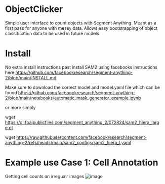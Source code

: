 # ObjectClicker
Simple user interface to count objects with Segment Anything. Meant as a first pass for anyone with messy data. Allows easy bootstrapping of object classification data to be used in future models

# Install 
No extra install instructions past install SAM2 using facebooks instructions here https://github.com/facebookresearch/segment-anything-2/blob/main/INSTALL.md

Make sure to download the correct model and model.yaml file which can be found 
https://github.com/facebookresearch/segment-anything-2/blob/main/notebooks/automatic_mask_generator_example.ipynb 

or more simply

wget https://dl.fbaipublicfiles.com/segment_anything_2/072824/sam2_hiera_large.pt

wget https://raw.githubusercontent.com/facebookresearch/segment-anything-2/refs/heads/main/sam2_configs/sam2_hiera_l.yaml



# Example use Case 1: Cell Annotation
Getting cell counts on irregualr images
![image](https://github.com/user-attachments/assets/3fe2a50b-c49b-402f-989a-9cfde0e9df73)


